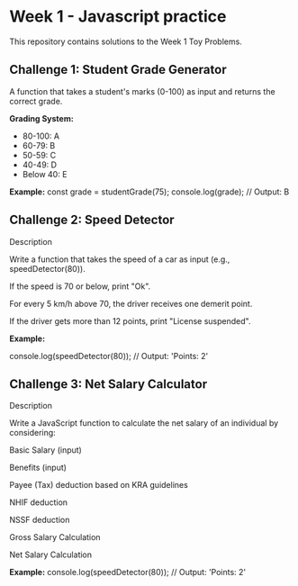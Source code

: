 # Week 1 - Javascript practice

This repository contains solutions to the Week 1 Toy Problems.

## Challenge 1: Student Grade Generator
A function that takes a student's marks (0-100) as input and returns the correct grade.

**Grading System:**
- 80-100: A
- 60-79: B
- 50-59: C
- 40-49: D
- Below 40: E

**Example:**
const grade = studentGrade(75);
console.log(grade); // Output: B


## Challenge 2: Speed Detector

Description

Write a function that takes the speed of a car as input (e.g., speedDetector(80)).

If the speed is 70 or below, print "Ok".

For every 5 km/h above 70, the driver receives one demerit point.

If the driver gets more than 12 points, print "License suspended".

**Example:**

console.log(speedDetector(80)); // Output: 'Points: 2'


## Challenge 3: Net Salary Calculator

Description

Write a JavaScript function to calculate the net salary of an individual by considering:

Basic Salary (input)

Benefits (input)

Payee (Tax) deduction based on KRA guidelines

NHIF deduction

NSSF deduction

Gross Salary Calculation

Net Salary Calculation

**Example:**
console.log(speedDetector(80)); // Output: 'Points: 2'

